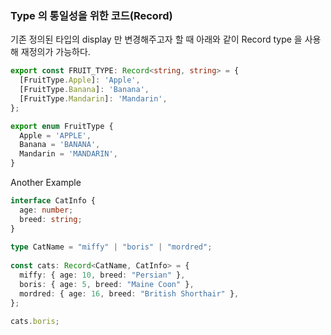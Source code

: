 ### Type 의 통일성을 위한 코드(Record)
기존 정의된 타입의 display 만 변경해주고자 할 때 아래와 같이 Record type 을 사용해 재정의가 가능하다.
```typescript
export const FRUIT_TYPE: Record<string, string> = {
  [FruitType.Apple]: 'Apple',
  [FruitType.Banana]: 'Banana',
  [FruitType.Mandarin]: 'Mandarin',
};

export enum FruitType {
  Apple = 'APPLE',
  Banana = 'BANANA',
  Mandarin = 'MANDARIN',
}
```
Another Example
```typescript
interface CatInfo {
  age: number;
  breed: string;
}
 
type CatName = "miffy" | "boris" | "mordred";
 
const cats: Record<CatName, CatInfo> = {
  miffy: { age: 10, breed: "Persian" },
  boris: { age: 5, breed: "Maine Coon" },
  mordred: { age: 16, breed: "British Shorthair" },
};
 
cats.boris;
```
